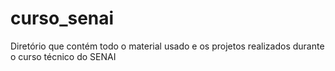 # curso_senai
Diretório que contém todo o material usado e os projetos realizados durante o curso técnico do SENAI
